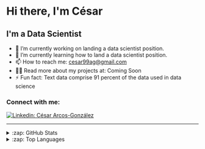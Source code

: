 # Hi there, I'm César

## I'm a Data Scientist
- 🔭 I’m currently working on landing a data scientist position.
- 🌱 I’m currently learning how to land a data scientist position.
- 📫 How to reach me: cesar99ag@gmail.com
- 👨‍💻 Read more about my projects at: Coming Soon
- ⚡ Fun fact: Text data comprise 91 percent of the data used in data science
  
### Connect with me:
[![Linkedin: César Arcos-González](https://img.shields.io/badge/-César-blue?style=flat-square&logo=Linkedin&logoColor=white&link=https://www.linkedin.com/in/cesar-arcos/)](https://www.linkedin.com/in/cesar-arcos/)

 ---
<details>
<summary>:zap: GitHub Stats</summary>

  <img align="left" alt="CAG9's GitHub Stats" src="https://github-readme-stats.vercel.app/api?username=CAG9&show_icons=true&hide_border=false&title_color=ff652f&icon_color=FFE400&bg_color=09131B&text_color=ffffff&border_color=0c1a25" />

</details>
  
<details>
<summary>:zap: Top Languages</summary>  
  <img align="left" src="https://github-readme-stats.vercel.app/api/top-langs/?username=CAG9&theme=radical" alt="top languages">
</details>
